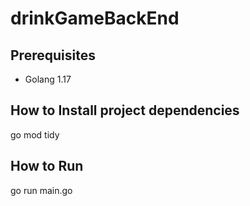 # drinkGameBackEnd

## Prerequisites

* Golang 1.17

## How to Install project dependencies

go mod tidy

## How to Run

go run main.go

